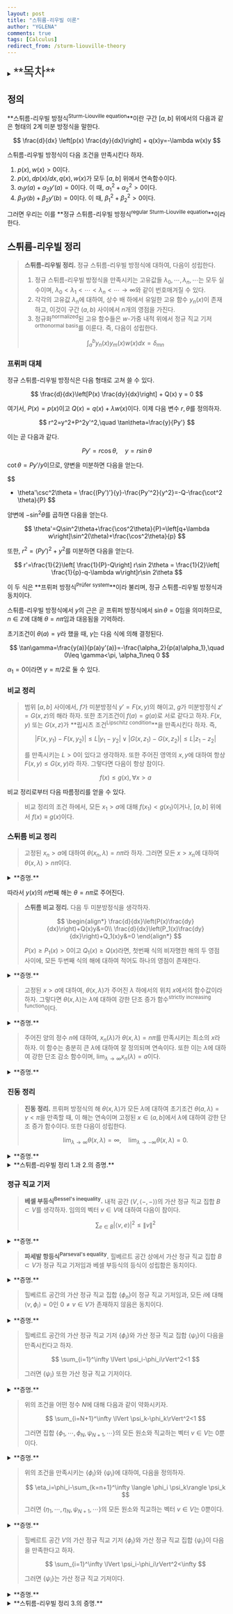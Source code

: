 ```yaml
---
layout: post
title: "스튀름-리우빌 이론"
author: "YGLENA"
comments: true
tags: [Calculus]
redirect_from: /sturm-liouville-theory
---
```

<details><summary>
<span style="font-size:2em;font-family: Helvetica;">**목차**</span>
</summary>
* 목차
{:toc}
</details>

## 정의

**스튀름-리우빌 방정식<sup>Sturm-Liouville equation</sup>**이란 구간 $[a, b]$ 위에서의 다음과 같은 형태의 2계 미분 방정식을 말한다.

$$
\frac{d}{dx} \left[p(x) \frac{dy}{dx}\right] + q(x)y=-\lambda w(x)y
$$

스튀름-리우빌 방정식이 다음 조건을 만족시킨다 하자.

1. $p(x),w(x)>0$이다.
2. $p(x), dp(x)/dx, q(x), w(x)$가 모두 $[a, b]$ 위에서 연속함수이다.
3. $\alpha_1 y(a)+\alpha_2 y'(a)=0$이다. 이 때, $\alpha_1^2+\alpha_2^2>0$이다.
4. $\beta_1 y(b)+\beta_2 y'(b)=0$이다. 이 때, $\beta_1^2+\beta_2^2>0$이다.

그러면 우리는 이를 **정규 스튀름-리우빌 방정식<sup>regular Sturm-Liouville equation</sup>**이라 한다.

## 스튀름-리우빌 정리

> **스튀름-리우빌 정리.** 정규 스튀름-리우빌 방정식에 대하여, 다음이 성립한다.
> 1. 정규 스튀름-리우빌 방정식을 만족시키는 고유값들 $\lambda_0,\cdots,\lambda_n,\cdots$는 모두 실수이며, $\lambda_0<\lambda_1<\cdots < \lambda_n < \cdots \rightarrow \infty$와 같이 번호매겨질 수 있다.
> 2. 각각의 고유값 $\lambda_n$에 대하여, 상수 배 하에서 유일한 고유 함수 $y_n(x)$이 존재하고, 이것이 구간 $(a,b)$ 사이에서 $n$개의 영점을 가진다.
> 3. 정규화<sup>normalized</sup>된 고유 함수들은 $w$-가중 내적 위에서 정규 직교 기저<sup>orthonormal basis</sup>를 이룬다. 즉, 다음이 성립한다.
>
> $$
> \int_a^b y_n(x) y_m(x) w(x) dx = \delta_{mn}
> $$

### 프뤼퍼 대체

정규 스튀름-리우빌 방정식은 다음 형태로 고쳐 쓸 수 있다.

$$
\frac{d}{dx}\left[P(x) \frac{dy}{dx}\right] + Q(x) y = 0
$$

여기서, $P(x)=p(x)$이고 $Q(x)=q(x)+\lambda w(x)$이다. 이제 다음 변수 $r,\theta$를 정의하자.

$$
r^2=y^2+P^2y'^2,\quad \tan\theta=\frac{y}{Py'}
$$

이는 곧 다음과 같다.

$$
Py'=r\cos \theta,\quad y=r\sin\theta
$$

$\cot\theta = Py'/y$이므로, 양변을 미분하면 다음을 얻는다.

$$
- \theta'\csc^2\theta = \frac{(Py')'}{y}-\frac{Py'^2}{y^2}=-Q-\frac{\cot^2 \theta}{P}
$$

양변에 $-\sin^2\theta$를 곱하면 다음을 얻는다.

$$
\theta'=Q\sin^2\theta+\frac{\cos^2\theta}{P}=\left[q+\lambda w\right]\sin^2(\theta)+\frac{\cos^2\theta}{p}
$$

또한, $r^2=(Py')^2+y^2$를 미분하면 다음을 얻는다.

$$
r'=\frac{1}{2}\left[ \frac{1}{P}-Q\right] r\sin 2\theta = \frac{1}{2}\left[ \frac{1}{p}-q-\lambda w\right]r\sin 2\theta
$$

이 두 식은 **프뤼퍼 방정식<sup>Prüfer system</sup>**이라 불리며, 정규 스튀름-리우빌 방정식과 동치이다.

스튀름-리우빌 방정식에서 $y$의 근은 곧 프뤼퍼 방정식에서 $\sin \theta=0$임을 의미하므로, $n\in \mathbb{Z}$에 대해 $\theta=n\pi$임과 대응됨을 기억하라.

초기조건이 $\theta(a)=\gamma$라 했을 때, $\gamma$는 다음 식에 의해 결정된다.

$$
\tan\gamma=\frac{y(a)}{p(a)y'(a)}=-\frac{\alpha_2}{p(a)\alpha_1},\quad 0\leq \gamma<\pi, \alpha_1\neq 0
$$

$\alpha_1=0$이라면 $\gamma=\pi/2$로 둘 수 있다.

### 비교 정리

> 범위 $[a, b]$ 사이에서, $f$가 미분방정식 $y'=F(x,y)$의 해이고, $g$가 미분방정식 $z'=G(x,z)$의 해라 하자. 또한 초기조건이 $f(a)=g(a)$로 서로 같다고 하자. $F(x,y)$ 또는 $G(x,z)$가 **립시츠 조건<sup>Lipschitz condition</sup>**을 만족시킨다 하자. 즉,
>
>$$
>|F(x,y_1)-F(x,y_2)|\leq L|y_1-y_2| \lor |G(x,z_1)-G(x,z_2)|\leq L|z_1-z_2|
>$$
>
>를 만족시키는 $L>0$이 있다고 생각하자. 또한 주어진 영역의 $x,y$에 대하여 항상 $F(x,y)\leq G(x,y)$라 하자. 그렇다면 다음이 항상 참이다.
>
>$$
>f(x)\leq g(x),\forall x>a
>$$

비교 정리로부터 다음 따름정리를 얻을 수 있다.

> 비교 정리의 조건 하에서, 모든 $x_1>a$에 대해 $f(x_1)< g(x_1)$이거나, $[a, b]$ 위에서 $f(x)\equiv g(x)$이다.

### 스튀름 비교 정리
> 고정된 $x_n>a$에 대하여 $\theta(x_n,\lambda)=n\pi$라 하자. 그러면 모든 $x>x_n$에 대하여 $\theta(x,\lambda)>n\pi$이다.

<details><summary>**증명.**
</summary>

원 식에서 다음을 얻는다.

$$
\left.\frac{d\theta(x,\lambda)}{dx}\right\rvert_{x_n}=\frac{1}{p(x_n)}>0
$$

따라서 $x>x_n$에서 $\theta(x,\lambda)$의 값은 $\theta(x_n,\lambda)$보다 항상 크다. $\square$

</details>

따라서 $y(x)$의 $n$번째 해는 $\theta=n\pi$로 주어진다.

> **스튀름 비교 정리.** 다음 두 미분방정식을 생각하자.
>
> $$
>\begin{align*}
> \frac{d}{dx}\left(P(x)\frac{dy}{dx}\right)+Q(x)y&=0\\
> \frac{d}{dx}\left(P_1(x)\frac{dy}{dx}\right)+Q_1(x)y&=0
>\end{align*}
> $$
>
> $P(x)\geq P_1(x)>0$이고 $Q_1(x)\geq Q(x)$라면, 첫번째 식의 비자명한 해의 두 영점 사이에, 모든 두번째 식의 해에 대하여 적어도 하나의 영점이 존재한다.

<details><summary>**증명.**
</summary>

첫 번째 스튀름-리우빌 방정식의 해가 $y$이고 두 번째의 해가 $y_1$이라 하자. 각 스튀름-리우빌 방정식에 대응하는 다음 프뤼퍼 방정식을 생각하자.

$$
\begin{align*}
\theta'&=Q\sin^2\theta+\frac{1}{P}\cos^2\theta\\
\theta'&=Q_1\sin^2\theta+\frac{1}{P_1}\cos^2\theta
\end{align*}
$$

첫 번째 식의 해가 $\theta$이고 두 번째 식의 해가 $\theta_1$이라 하자. $y(x)=0$인 $x$를 찾는 것은 $\sin\theta(x)=0$인 것을 찾는 것과 같고, 따라서 $\theta(x)=n\pi$임과 같다. 마찬가지로 $y_1(x)=0$인 $x$를 찾는 것은 $\theta(x)=m\pi$임과 같다.

$\theta(a)=\gamma, \theta_1(a)=\gamma_1$이라 했을 때 $0\leq \gamma\leq \gamma_1<\pi$이므로, $y$의 $n$번째 영점은 $\theta(x)=n\pi$에서 나타난다. 비교 정리에 의하여 $\theta(x)\leq \theta_1(x)$이므로, $\theta(x_1)=n\pi$이고 $\theta(x_2)=(n+1)\pi$일 때, $\theta(x)>\theta_1(x)$이라면, $x_1< x_3< x_2$가 존재하여 $\theta_1(x_3)=(n+1)\pi$를 만족시킨다. 만약 어떤 $x\in [a, b]$에 대하여 $\theta(x)=\theta_1(z)$라면 비교 정리의 따름정리에 의하여 $x\in [a, z]$에서 $\theta(x)=\theta_1(x)$이므로, $y$와 $y_1$은 같은 영점을 가진다. $\square$
</details>

> 고정된 $x>a$에 대하여, $\theta(x,\lambda)$가 주어진 $\lambda$ 하에서의 위치 $x$에서의 함수값이라 하자. 그렇다면 $\theta(x,\lambda)$는 $\lambda$에 대하여 강한 단조 증가 함수<sup>strictly increasing function</sup>이다.

<details><summary>**증명.**
</summary>

이는 스튀름 비교 정리와 비교 정리의 따름정리에 의해서 자명하다. $\square$

</details>

> 주어진 양의 정수 $n$에 대하여, $x_n(\lambda)$가 $\theta(x,\lambda)=n\pi$를 만족시키는 최소의 $x$라 하자. 이 함수는 충분히 큰 $\lambda$에 대하여 잘 정의되며 연속이다. 또한 이는 $\lambda$에 대하여 강한 단조 감소 함수이며, $\lim_{\lambda\rightarrow \infty} x_n(\lambda)=a$이다.

<details><summary>**증명.**
</summary>

연속이고 강한 단조 감소 함수임은 $\theta(x,\lambda)$가 $\lambda$에 대해 연속이고 강한 단조 증가 함수임과 동치이다. $\lambda$가 충분히 크다고 가정하자. $q_m$과 $w_m$을 각각 $q$와 $w$의 최대 하한으로, $p_M$을 $p$의 최소 상한으로 잡자. 이제 다음 미분방정식을 생각한다.

$$
p_M y''+(\lambda w_m+q_m)y=0
$$

$\lambda$가 충분히 크다고 가정했으므로 우리는 $\lambda>-q_m/w_m$이라 생각할 수 있다. 따라서 위의 미분방정식은 다음 해를 가진다.

$$
y_1(x)=\sin(kx),\quad k=\sqrt{\frac{\lambda w_m+q_m}{p_M}}
$$

또한, 이 함수의 영점은 $\sqrt{p_M/(\lambda w_m+q_m)}\pi$만큼 서로 떨어져 있다. 스튀름 비교 정리에 의하여, 원래 식의 해가 $y(x)$라 하면, $y\leq y_1$이다. 또한 $y_1(x)$의 두 영점 사이에서, 반드시 적어도 하나의 영점을 가져야만 한다. $\lambda$가 충분히 크다면 $y_1(x)$는 $(a,b)$에서 $n$개의 영점을 가지므로, $u(x)$ 또한 적으도 $n$개의 영점을 가진다. 따라서 $\theta(x,\lambda)$는 잘 정의된다.

$x_n(\lambda)$가 $y_1(x)$의 연속한 두 영점 사이에 위치하고, $\lambda\rightarrow \infty$로 갈수록 이 영점들은 $a$로 향하므로, $\lim_{\lambda\rightarrow \infty} x_n(\lambda)=0$이다. $\square$

</details>

### 진동 정리

> **진동 정리.** 프뤼퍼 방정식의 해 $\theta(x,\lambda)$가 모든 $\lambda$에 대하여 초기조건 $\theta(a,\lambda)=\gamma<\pi$을 만족할 때, 이 해는 연속이며 고정된 $x\in (a,b]$에서 $\lambda$에 대하여 강한 단조 증가 함수이다. 또한 다음이 성립한다.
>
>$$
>\lim_{\lambda\rightarrow \infty} \theta(x,\lambda)=\infty,\quad \lim_{\lambda\rightarrow -\infty}\theta(x,\lambda)=0.
>$$

<details><summary>**증명.**
</summary>

첫 번째 문장과 첫 번째 극한식은 위에서 증명하였다. 두 번째 식의 경우, $\gamma<\gamma_1<\pi$와 $\epsilon>0$을 만족하는 $\gamma_1,\epsilon$을 고르자. $(a,\gamma_1)$과 $(x_1,\epsilon)$ 사이를 잇는 선 위의 어떤 점 $(x,\theta)$에 대하여, $\theta(x,\lambda)$의 기울기

$$
\frac{d\theta}{dx}=\left[q+\lambda w\right]\sin^2\theta + \frac{1}{p}\cos^2\theta
$$

는 $\lambda$가 충분히 작은 음수일 때, 선의 기울기 $(\epsilon-\gamma_1)/(x_1-a)$보다 작도록 할 수 있다. 따라서 $\theta(x,\lambda)$는 항상 선보다 아래 존재하고, 따라서 충분히 작은 음수 $\lambda$에 대하여 $\theta(x,\lambda)<\epsilon$이며, $\theta(x_1,\lambda)>0$이므로 주어진 극한식이 성립한다. $\square$

</details>

<details><summary>**스튀름-리우빌 정리 1.과 2.의 증명.**
</summary>

스튀름-리우빌 정리의 경계조건을 프뤼퍼 경계조건에서는 다음과 같이 쓸 수 있다.

$$
\theta(a,\lambda)=\gamma, \quad \theta(b,\lambda)=\delta+n\pi,\quad n\in\mathbb{N}_{\geq 0}
$$

이 때, $0\leq \gamma < \pi$는 $p(a)\tan(\gamma)=-\alpha_2/\alpha_1$을 만족시키는 가장 작은 $\gamma$이고, $0<\delta\leq \pi$는 $p(b)\tan(\delta)=-\beta_2/\beta_1$을 만족시키는 가장 작은 $\delta$이다. $\alpha_1=0$이면 $\gamma=\pi/2$로 두고, $\beta_1=0$이면 $\delta=\pi/2$로 둔다.

프뤼퍼 방정식을 만족시키는 $\theta(x,\lambda)$의 초기조건이 $\theta(a,\lambda)=\gamma$라 하자. $\theta(b,\lambda)$가 $\lambda$에 대하여 강한 단조 증가 함수이고 $\theta(b,\lambda)>0$이므로, $\lambda$는 $-\infty$에서 서서히 증가하여 $\theta(b,\lambda_0)=\delta$를 만족시키는 $\lambda_0$를 얻는다. 이를 반복하여 $\theta(b,\lambda_n)=\delta+n\pi$를 만족시키는 $\lambda_n$의 순열을 찾을 수 있고, 이는 $n\rightarrow \infty$에서 무한으로 발산한다. 또한 고정된 $\lambda_n$에 대하여, 스튀름-리우빌 방정식의 해 $y(x)=r(x)\sin\theta(x,\lambda_n)$은 $n$개의 해를 가진다. $\square$

</details>

### 정규 직교 기저

> **베셀 부등식<sup>Bessel's inequality</sup>.** 내적 공간 $(V,\langle-,-\rangle)$의 가산 정규 직교 집합 $B\subset V$를 생각하자. 임의의 벡터 $v\in V$에 대하여 다음이 참이다.
>
>$$
>\sum_{e\in B}|\langle v,e\rangle|^2\leq \lVert v\rVert^2
>$$

<details><summary>**증명.**
</summary>

임의의 유한 집합 $B'\subset B$에 대하여 다음이 성립한다.

$$
\begin{align*}
0&\leq \lVert v-\sum_{e\in B'}\langle v,e\rangle e\rVert^2\\
&= \lVert v\rVert^2 + \left\lVert \sum_{e\in B'} \langle v,e\rangle e\right\rVert^2 - 2\mathfrak{R}\left(\left\langle v,\sum_{e\in B'}\langle v,e\rangle e\right\rangle\right)\\
&= \lVert v\rVert^2 -\sum_{e\in B'}|\langle v,e\rangle|^2
\end{align*}
$$

이제 집합열 $B_0\subset B_1\subset \cdots\subset B_n\subset \cdots\subset B$를 생각한다. 이 때 $B_i$는 유한 집합이고, $B=\bigcup_i B_i$이다. 위의 부등식이 모든 $B_i$에 대해 성립하므로 $B$에 대하여 성립한다. $\square$

</details>

> **파세발 항등식<sup>Parseval's equality</sup>.** 힐베르트 공간 상에서 가산 정규 직교 집합 $B\subset V$가 정규 직교 기저임과 베셀 부등식의 등식이 성립함은 동치이다.

<details><summary>**증명.**
</summary>

정규 직교 기저의 정의에 의해 자명하다. $\square$

</details>

> 힐베르트 공간의 가산 정규 직교 집합 $\{\phi_n\}$이 정규 직교 기저임과, 모든 $i$에 대해 $\langle v,\phi_i\rangle=0$인 $0\neq v\in V$가 존재하지 않음은 동치이다.

<details><summary>**증명.**
</summary>

다음을 정의하자.

$$
v_n=\sum_{i=1}^n \langle v,\phi_i\rangle \phi_i
$$

$j>k$일 때 다음을 얻는다.

$$
\lVert v_j-v_k\rVert^2 = \sum_{i=k+1}^j \langle v,\phi_i\rangle^2\leq \sum_{i=k+1}^\infty \langle v,\phi_i\rangle^2
$$

$\sum_{i=1}^k \langle v,\phi_k\rangle^2$는 베셀 부등식에 의해 수렴하므로, 위의 우변은 $k\rightarrow \infty$에 대하여 $0$으로 수렴한다. 따라서 $v_n$은 코시 순열이고, 따라서 수렴하는 $w\in V$를 얻는다. $h=v-w$라 두자. 모든 $i\geq k$에 대하여 $\langle v-v_i,\phi_k\rangle=0$이므로, $i\rightarrow \infty$를 취하면 모든 $k$에 대하여 $\langle h,\phi_k\rangle=0$임을 얻는다. 파세발 항등식에 의하여 $h=0$임과 $\{\phi_n\}$이 정규 직교 기저임이 동치이다. $\square$

</details>

> 힐베르트 공간의 가산 정규 직교 기저 $\{\phi_i\}$와 가산 정규 직교 집합 $\{\psi_i\}$이 다음을 만족시킨다고 하자.
>
>$$
> \sum_{i=1}^\infty \lVert \psi_i-\phi_i\rVert^2<1
>$$
>
> 그러면 $\{\psi_i\}$ 또한 가산 정규 직교 기저이다.

<details><summary>**증명.**
</summary>

$\{\psi_i\}$가 기저가 아니라고 가정하자. 그러면 우리는 벡터 모든 $\psi_i$에 대하여 $\langle v,\psi_i\rangle=0$인 $0\neq v\in V$를 얻는다. 이제 다음이 성립한다.

$$
\langle v, \phi_i\rangle = \langle v,\phi_i-\psi_i\rangle
$$

양변을 제곱하고 코시-슈바르츠 부등식을 사용하면 다음을 얻는다.

$$
\langle v,\phi_i\rangle^2 \leq \lVert v\rVert^2 \lVert \phi_i-\psi_i\rVert^2
$$

이를 모든 $i$에 대해 더하면 다음을 얻는다.

$$
\sum_{i=1}^\infty \langle v,\phi_i\rangle^2\leq \lVert v\rVert^2
$$

그러나 이것은 파세발 항등식에 위배된다. $\square$

</details>

> 위의 조건을 어떤 정수 $N$에 대해 다음과 같이 약화시키자.
>
> $$
> \sum_{i=N+1}^\infty \lVert \psi_k-\phi_k\rVert^2<1
> $$
>
> 그러면 집합 $\{\phi_1,\cdots,\phi_N,\psi_{N+1},\cdots\}$의 모든 원소와 직교하는 벡터 $v\in V$는 $0$뿐이다.

<details><summary>**증명.**
</summary>

위의 증명에서, 그러한 벡터 $v$는 $i>N$에 대하여 다음 부등식을 만족함을 알 수 있다.

$$
\langle v,\phi_i\rangle^2 \leq \lVert v\rVert^2 \lVert \phi_i-\psi_i\rVert^2
$$

따라서,

$$
\lVert v\rVert^2=\sum_{i=1}^\infty \langle v,\phi_i\rangle^2 = \sum_{i=N+1}^\infty \langle v,\phi_i\rangle^2 \leq \lVert h\rVert^2 \sum_{i=N+1}^\infty \lVert\phi_i-\psi_i\rVert^2<\lVert v\rVert^2
$$

이나, 이는 파세발 항등식에 위배된다. $\square$

</details>

> 위의 조건을 만족시키는 $\{\phi_i\}$와 $\{\psi_i\}$에 대하여, 다음을 정의하자.
>
>$$
> \eta_i=\phi_i-\sum_{k=n+1}^\infty \langle \phi_i \psi_k\rangle \psi_k
>$$
>
> 그러면 $\{\eta_1,\cdots,\eta_N,\psi_{N+1},\cdots\}$의 모든 원소와 직교하는 벡터 $v\in V$는 $0$뿐이다.

<details><summary>**증명.**
</summary>

그러한 $v$에 대해 다음이 성립한다.

$$
\langle v,\phi_i\rangle = \langle v,\eta_i\rangle+\sum_{k=N+1}^\infty \langle \phi_i,\psi_k \rangle\langle v,\psi_k\rangle = 0
$$

따라서 이는 위의 조건과 같아진다. $\square$

</details>

> 힐베르트 공간 $V$의 가산 정규 직교 기저 $\{\phi_i\}$와 가산 정규 직교 집합 $\{\psi_i\}$이 다음을 만족한다고 하자.
>
>$$
>\sum_{i=1}^\infty \lVert \psi_i-\phi_i\rVert^2<\infty
>$$
>
> 그러면 $\{\psi_i\}$는 가산 정규 직교 기저이다.

<details><summary>**증명.**
</summary>

다음을 만족하는 정수 $N$을 항상 잡을 수 있다.

$$
\sum_{i=N+1}^\infty \lVert \psi_i-\phi_i\rVert^2 < 1
$$

따라서 $\psi_{N+1},\psi_{N+2},\cdots$와 위에서 정의한 $\eta_{1},\cdots,\eta_{N}$ 모두와 직교하는 벡터는 $0$뿐이다. $S$가 $\psi_{N+1},\psi_{N+2},\cdots$와 모두 직교하는 벡터들의 집합이라 하자. $\eta_i$의 정의에 의해 모든 $i$에서 $\eta_i\in S$이다. 따라서 $S$는 최대 $N$차원의 유한차원 벡터 공간이다.

또한, $\psi_{1},\cdots,\psi_{N}\in S$이다. 따라서 $\psi_1,\cdots,\psi_N$의 선형결합이 $\eta_1,\cdots,\eta_N$을 주고, 이는 곧 $\{\eta_1,\cdots,\eta_N,\psi_{N+1},\cdots\}$의 원소와 모두 직교인 벡터는 $\{\psi_i\}$의 원소와 모두 직교임을 말한다. 그러한 벡터는 $0$뿐이므로, $\{\psi_i\}$는 정규 직교 기저이다. $\square$

</details>

<details><summary>**스튀름-리우빌 정리 3.의 증명.**
</summary>

$y_n$이 정규화된 스튀름-리우빌 방정식의 $n$번째 정규화된 고유 함수라 하자. 다음을 정의한다.

$$
\phi_n(x)=\sqrt{\frac{2}{b-a}}\cos \left[ \frac{n\pi(x-a)}{b-a}\right]
$$

$n$이 커질수록 $\lambda_n$은 무한히 커지고, 따라서 스튀름-리우빌 방정식은 다음과 같이 변형된다.

$$
u''+\lambda_n u=0
$$
이를 풀고, $y_n$의 해가 $n$개 분포함을 고려하면, 다음을 얻는다.

$$
|y_n-\phi_n|\sim \mathcal{O}\left(\frac{1}{n}\right)
$$

따라서,

$$
\lVert y_n-\phi_n\rVert^2 \sim \mathcal{O}\left(\frac{1}{n^2}\right)
$$

[바젤 문제](/basel-problem)에 따르면 $\sum_n 1/n^2$는 수렴하고, 따라서

$$
\sum_{i=1}^\infty \lVert y_n-\phi_n\rVert^2<\infty
$$

를 얻는다. 코사인 함수가 정규 직교 기저이므로, $y_n$ 또한 정규 직교 기저이다. $\square$

</details>